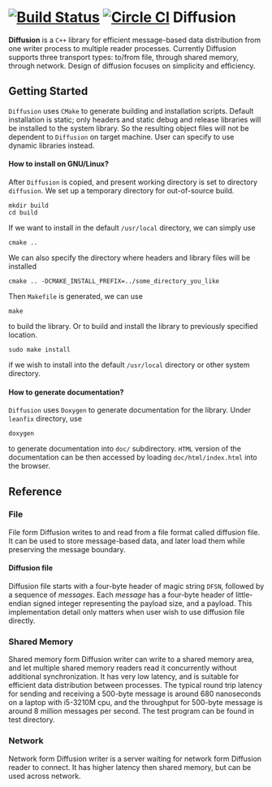 [![Build Status](https://travis-ci.org/WiSaGaN/diffusion.svg?branch=master)](https://travis-ci.org/WiSaGaN/diffusion)
[![Circle CI](https://circleci.com/gh/WiSaGaN/diffusion.svg?style=svg)](https://circleci.com/gh/WiSaGaN/diffusion)
Diffusion
=========
**Diffusion** is a `C++` library for efficient message-based data distribution from one writer process to multiple reader processes. Currently Diffusion supports three transport types: to/from file, through shared memory, through network. Design of diffusion focuses on simplicity and efficiency.


Getting Started
---------------

`Diffusion` uses `CMake` to generate building and installation scripts. Default installation is static; only headers and static debug and release libraries will be installed to the system library. So the resulting object files will not be dependent to `Diffusion` on target machine. User can specify to use dynamic libraries instead.

#### How to install on GNU/Linux?
After `Diffusion` is copied, and present working directory is set to directory `diffusion`. We set up a temporary directory for out-of-source build.

    mkdir build
    cd build

If we want to install in the default `/usr/local` directory, we can simply use

    cmake ..

We can also specify the directory where headers and library files will be installed

    cmake .. -DCMAKE_INSTALL_PREFIX=../some_directory_you_like

Then `Makefile` is generated, we can use

    make

to build the library.
Or to build and install the library to previously specified location.

    sudo make install

if we wish to install into the default `/usr/local` directory or other system directory. 

#### How to generate documentation?
`Diffusion` uses `Doxygen` to generate documentation for the library. Under `leanfix` directory, use

    doxygen

to generate documentation into `doc/` subdirectory. `HTML` version of the documentation can be then accessed by loading `doc/html/index.html` into the browser.


Reference
---------

### File
File form Diffusion writes to and read from a file format called diffusion file. It can be used to store message-based data, and later load them while preserving the message boundary.
#### Diffusion file
Diffusion file starts with a four-byte header of magic string `DFSN`, followed by a sequence of *messages*. Each *message* has a four-byte header of little-endian signed integer representing the payload size, and a payload. This implementation detail only matters when user wish to use diffusion file directly. 

### Shared Memory
Shared memory form Diffusion writer can write to a shared memory area, and let multiple shared memory readers read it concurrently without additional synchronization. It has very low latency, and is suitable for efficient data distribution between processes.
The typical round trip latency for sending and receiving a 500-byte message is around 680 nanoseconds on a laptop with i5-3210M cpu, and the throughput for 500-byte message is around 8 million messages per second. The test program can be found in test directory.

### Network
Network form Diffusion writer is a server waiting for network form Diffusion reader to connect. It has higher latency then shared memory, but can be used across network.
